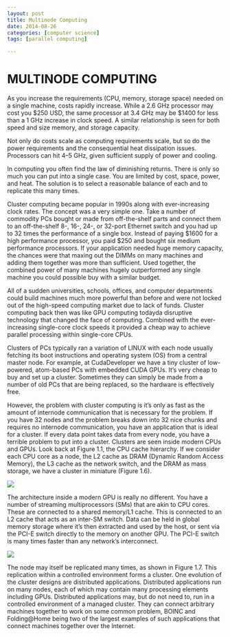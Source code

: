 ```yaml
---
layout: post
title: Multinode Computing
date: 2014-08-26
categories: [computer science]
tags: [parallel computing]

---
```


MULTINODE COMPUTING
===

As you increase the requirements (CPU, memory, storage space) needed on a single machine, costs rapidly increase. While a 2.6 GHz processor may cost you $250 USD, the same processor at 3.4 GHz may be $1400 for less than a 1 GHz increase in clock speed. A similar relationship is seen for both speed and size memory, and storage capacity.


Not only do costs scale as computing requirements scale, but so do the power requirements and the consequential heat dissipation issues. Processors can hit 4–5 GHz, given sufficient supply of power and cooling.


In computing you often find the law of diminishing returns. There is only so much you can put into a single case. You are limited by cost, space, power, and heat. The solution is to select a reasonable balance of each and to replicate this many times.


Cluster computing became popular in 1990s along with ever-increasing clock rates. The concept was a very simple one. Take a number of commodity PCs bought or made from off-the-shelf parts and connect them to an off-the-shelf 8-, 16-, 24-, or 32-port Ethernet switch and you had up to 32 times the performance of a single box. Instead of paying $1600 for a high performance processor, you paid $250 and bought six medium performance processors. If your application needed huge memory capacity, the chances were that maxing out the DIMMs on many machines and adding them together was more than sufficient. Used together, the combined power of many machines hugely outperformed any single machine you could possible buy with a similar budget.

All of a sudden universities, schools, offices, and computer departments could build machines much more powerful than before and were not locked out of the high-speed computing market due to lack of funds. Cluster computing back then was like GPU computing todayda disruptive technology that changed the face of computing. Combined with the ever-increasing single-core clock speeds it provided a cheap way to achieve parallel processing within single-core CPUs.

Clusters of PCs typically ran a variation of LINUX with each node usually fetching its boot instructions and operating system (OS) from a central master node. For example, at CudaDeveloper we have a tiny cluster of low-powered, atom-based PCs with embedded CUDA GPUs. It’s very cheap to buy and set up a cluster. Sometimes they can simply be made from a number of old PCs that are being replaced, so the hardware is effectively free.

However, the problem with cluster computing is it’s only as fast as the amount of internode communication that is necessary for the problem. If you have 32 nodes and the problem breaks down into 32 nice chunks and requires no internode communication, you have an application that is ideal for a cluster. If every data point takes data from every node, you have a terrible problem to put into a cluster.
Clusters are seen inside modern CPUs and GPUs. Look back at Figure 1.1, the CPU cache hierarchy. If we consider each CPU core as a node, the L2 cache as DRAM (Dynamic Random Access Memory), the L3 cache as the network switch, and the DRAM as mass storage, we have a cluster in miniature (Figure 1.6).

[![](http://sungsoo.github.com/images/typical-cluster-layout.png)](http://sungsoo.github.com/images/typical-cluster-layout.png)


The architecture inside a modern GPU is really no different. You have a number of streaming multiprocessors (SMs) that are akin to CPU cores. These are connected to a shared memory/L1 cache. This is connected to an L2 cache that acts as an inter-SM switch. Data can be held in global memory storage where it’s then extracted and used by the host, or sent via the PCI-E switch directly to the memory on another GPU. The PCI-E switch is many times faster than any network’s interconnect.

[![](http://sungsoo.github.com/images/gpus-cluster.png)](http://sungsoo.github.com/images/gpus-cluster.png)


The node may itself be replicated many times, as shown in Figure 1.7. This replication within a controlled environment forms a cluster. One evolution of the cluster designs are distributed applications. Distributed applications run on many nodes, each of which may contain many processing elements including GPUs. Distributed applications may, but do not need to, run in a controlled environment of a managed cluster. They can connect arbitrary machines together to work on some common problem, BOINC and Folding@Home being two of the largest examples of such applications that connect machines together over the Internet.

